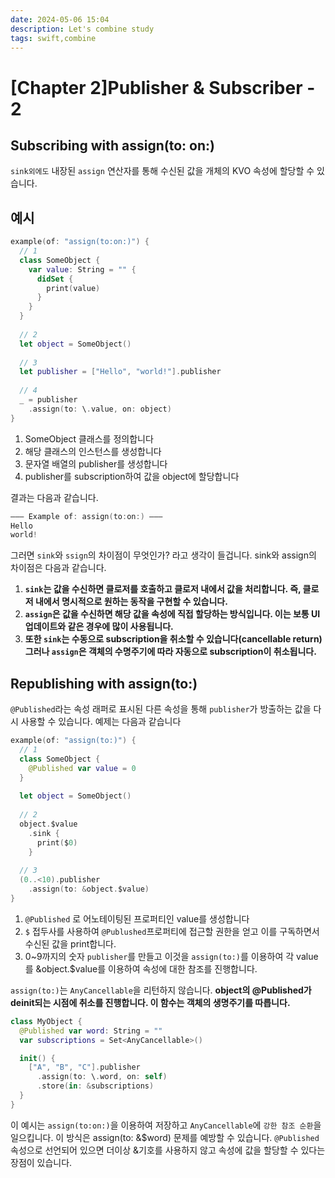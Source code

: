 ```yaml
---
date: 2024-05-06 15:04
description: Let's combine study
tags: swift,combine
---
```


# [Chapter 2]Publisher & Subscriber - 2

## Subscribing with assign(to: on:)

`sink외에도` 내장된 `assign` 연산자를 통해 수신된 값을 개체의 KVO 속성에 할당할 수 있습니다. 

## 예시

```swift
example(of: "assign(to:on:)") {
  // 1
  class SomeObject {
    var value: String = "" {
      didSet {
        print(value)
      }
    }
  }
  
  // 2
  let object = SomeObject()
  
  // 3
  let publisher = ["Hello", "world!"].publisher
  
  // 4
  _ = publisher
    .assign(to: \.value, on: object)
}
```

1. SomeObject 클래스를 정의합니다 
2. 해당 클래스의 인스턴스를 생성합니다
3. 문자열 배열의 publisher를 생성합니다 
4. publisher를 subscription하여 값을 object에 할당합니다

결과는 다음과 같습니다. 

```swift
——— Example of: assign(to:on:) ———
Hello
world!
```

그러면 `sink`와 `ssign`의 차이점이 무엇인가? 라고 생각이 들겁니다. sink와 assign의 차이점은 다음과 같습니다. 

1. **`sink`는 값을 수신하면 클로저를 호출하고 클로저 내에서 값을 처리합니다. 즉, 클로저 내에서 명시적으로 원하는 동작을 구현할 수 있습니다.**
2. **`assign`은 값을 수신하면 해당 값을 속성에 직접 할당하는 방식입니다. 이는 보통 UI 업데이트와 같은 경우에 많이 사용됩니다.** 
3. **또한 `sink`는 수동으로 subscription을 취소할 수 있습니다(cancellable return) 그러나 `assign`은 객체의 수명주기에 따라 자동으로 subscription이 취소됩니다.**

## Republishing with assign(to:)

`@Published`라는 속성 래퍼로 표시된 다른 속성을 통해 `publisher`가 방출하는 값을 다시 사용할 수 있습니다. 예제는 다음과 같습니다

```swift
example(of: "assign(to:)") {
  // 1
  class SomeObject {
    @Published var value = 0
  }
  
  let object = SomeObject()
  
  // 2
  object.$value
    .sink {
      print($0)
    }
  
  // 3
  (0..<10).publisher
    .assign(to: &object.$value)
}
```

1. `@Published` 로 어노테이팅된 프로퍼티인 value를 생성합니다 
2. `$` 접두사를 사용하여 `@Publushed`프로퍼티에 접근할 권한을 얻고 이를 구독하면서 수신된 값을 print합니다. 
3. 0~9까지의 숫자 `publisher`를 만들고 이것을 `assign(to:)`를 이용하여 각 value를 &object.$value를 이용하여 속성에 대한 참조를 진행합니다. 

`assign(to:)`는 `AnyCancellable`을 리턴하지 않습니다. **object의 @Published가 deinit되는 시점에 취소를 진행합니다.  이 함수는 객체의 생명주기를 따릅니다.** 

```swift
class MyObject {
  @Published var word: String = ""
  var subscriptions = Set<AnyCancellable>()

  init() {
    ["A", "B", "C"].publisher
      .assign(to: \.word, on: self)
      .store(in: &subscriptions)
  }
}
```

이 예시는 `assign(to:on:)`을 이용하여 저장하고 `AnyCancellable`에 `강한 참조 순환`을 일으킵니다. 이 방식은 assign(to: &$word) 문제를 예방할 수 있습니다.  `@Published` 속성으로 선언되어 있으면 더이상 &기호를 사용하지 않고 속성에 값을 할당할 수 있다는 장점이 있습니다.
